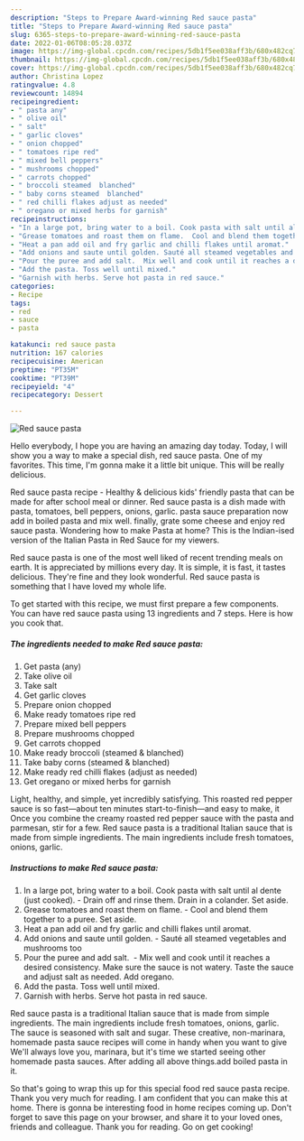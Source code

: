 ```yaml
---
description: "Steps to Prepare Award-winning Red sauce pasta"
title: "Steps to Prepare Award-winning Red sauce pasta"
slug: 6365-steps-to-prepare-award-winning-red-sauce-pasta
date: 2022-01-06T08:05:28.037Z
image: https://img-global.cpcdn.com/recipes/5db1f5ee038aff3b/680x482cq70/red-sauce-pasta-recipe-main-photo.jpg
thumbnail: https://img-global.cpcdn.com/recipes/5db1f5ee038aff3b/680x482cq70/red-sauce-pasta-recipe-main-photo.jpg
cover: https://img-global.cpcdn.com/recipes/5db1f5ee038aff3b/680x482cq70/red-sauce-pasta-recipe-main-photo.jpg
author: Christina Lopez
ratingvalue: 4.8
reviewcount: 14894
recipeingredient:
- " pasta any"
- " olive oil"
- " salt"
- " garlic cloves"
- " onion chopped"
- " tomatoes ripe red"
- " mixed bell peppers"
- " mushrooms chopped"
- " carrots chopped"
- " broccoli steamed  blanched"
- " baby corns steamed  blanched"
- " red chilli flakes adjust as needed"
- " oregano or mixed herbs for garnish"
recipeinstructions:
- "In a large pot, bring water to a boil. Cook pasta with salt until al dente (just cooked). Drain off and rinse them. Drain in a colander. Set aside."
- "Grease tomatoes and roast them on flame.  Cool and blend them together to a puree. Set aside."
- "Heat a pan add oil and fry garlic and chilli flakes until aromat."
- "Add onions and saute until golden. Sauté all steamed vegetables and mushrooms too"
- "Pour the puree and add salt.  Mix well and cook until it reaches a desired consistency. Make sure the sauce is not watery. Taste the sauce and adjust salt as needed. Add oregano."
- "Add the pasta. Toss well until mixed."
- "Garnish with herbs. Serve hot pasta in red sauce."
categories:
- Recipe
tags:
- red
- sauce
- pasta

katakunci: red sauce pasta 
nutrition: 167 calories
recipecuisine: American
preptime: "PT35M"
cooktime: "PT39M"
recipeyield: "4"
recipecategory: Dessert

---
```



![Red sauce pasta](https://img-global.cpcdn.com/recipes/5db1f5ee038aff3b/680x482cq70/red-sauce-pasta-recipe-main-photo.jpg)

Hello everybody, I hope you are having an amazing day today. Today, I will show you a way to make a special dish, red sauce pasta. One of my favorites. This time, I'm gonna make it a little bit unique. This will be really delicious.

Red sauce pasta recipe - Healthy &amp; delicious kids&#39; friendly pasta that can be made for after school meal or dinner. Red sauce pasta is a dish made with pasta, tomatoes, bell peppers, onions, garlic. pasta sauce preparation now add in boiled pasta and mix well. finally, grate some cheese and enjoy red sauce pasta. Wondering how to make Pasta at home? This is the Indian-ised version of the Italian Pasta in Red Sauce for my viewers.

Red sauce pasta is one of the most well liked of recent trending meals on earth. It is appreciated by millions every day. It is simple, it is fast, it tastes delicious. They're fine and they look wonderful. Red sauce pasta is something that I have loved my whole life.


To get started with this recipe, we must first prepare a few components. You can have red sauce pasta using 13 ingredients and 7 steps. Here is how you cook that.

<!--inarticleads1-->

##### The ingredients needed to make Red sauce pasta:

1. Get  pasta (any)
1. Take  olive oil
1. Take  salt
1. Get  garlic cloves
1. Prepare  onion chopped
1. Make ready  tomatoes ripe red
1. Prepare  mixed bell peppers
1. Prepare  mushrooms chopped
1. Get  carrots chopped
1. Make ready  broccoli (steamed &amp; blanched)
1. Take  baby corns (steamed &amp; blanched)
1. Make ready  red chilli flakes (adjust as needed)
1. Get  oregano or mixed herbs for garnish


Light, healthy, and simple, yet incredibly satisfying. This roasted red pepper sauce is so fast—about ten minutes start-to-finish—and easy to make, it Once you combine the creamy roasted red pepper sauce with the pasta and parmesan, stir for a few. Red sauce pasta is a traditional Italian sauce that is made from simple ingredients. The main ingredients include fresh tomatoes, onions, garlic. 

<!--inarticleads2-->

##### Instructions to make Red sauce pasta:

1. In a large pot, bring water to a boil. Cook pasta with salt until al dente (just cooked). - Drain off and rinse them. Drain in a colander. Set aside.
1. Grease tomatoes and roast them on flame.  - Cool and blend them together to a puree. Set aside.
1. Heat a pan add oil and fry garlic and chilli flakes until aromat.
1. Add onions and saute until golden. - Sauté all steamed vegetables and mushrooms too
1. Pour the puree and add salt.  - Mix well and cook until it reaches a desired consistency. Make sure the sauce is not watery. Taste the sauce and adjust salt as needed. Add oregano.
1. Add the pasta. Toss well until mixed.
1. Garnish with herbs. Serve hot pasta in red sauce.


Red sauce pasta is a traditional Italian sauce that is made from simple ingredients. The main ingredients include fresh tomatoes, onions, garlic. The sauce is seasoned with salt and sugar. These creative, non-marinara, homemade pasta sauce recipes will come in handy when you want to give We&#39;ll always love you, marinara, but it&#39;s time we started seeing other homemade pasta sauces. After adding all above things.add boiled pasta in it. 

So that's going to wrap this up for this special food red sauce pasta recipe. Thank you very much for reading. I am confident that you can make this at home. There is gonna be interesting food in home recipes coming up. Don't forget to save this page on your browser, and share it to your loved ones, friends and colleague. Thank you for reading. Go on get cooking!
